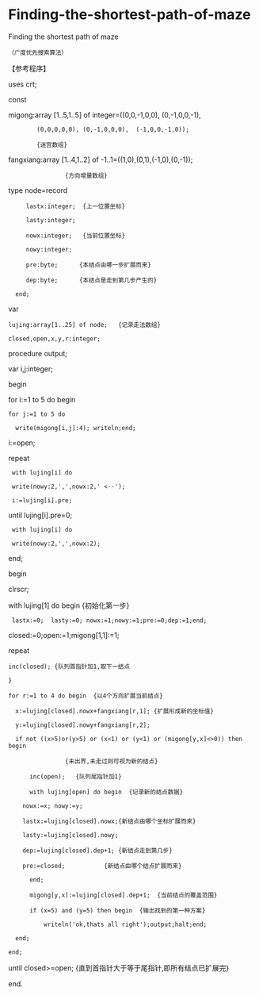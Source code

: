 # Finding-the-shortest-path-of-maze

Finding the shortest path of maze

	（广度优先搜索算法）
  
【参考程序】

uses crt;

const

migong:array  [1..5,1..5] of integer=((0,0,-1,0,0), (0,-1,0,0,-1),

			(0,0,0,0,0), (0,-1,0,0,0),  (-1,0,0,-1,0));
      
			{迷宫数组}
      
fangxiang:array  [1..4,1..2] of -1..1=((1,0),(0,1),(-1,0),(0,-1));

					{方向增量数组}
          
type node=record

	     lastx:integer;  {上一位置坐标}
       
	     lasty:integer;
       
	     nowx:integer;   {当前位置坐标}
       
	     nowy:integer;
       
	     pre:byte;	    {本结点由哪一步扩展而来}
       
	     dep:byte;	    {本结点是走到第几步产生的}
       
	  end;
    
var


    lujing:array[1..25] of node;   {记录走法数组}
    
    closed,open,x,y,r:integer;
    
procedure output;

var i,j:integer;

begin

  for i:=1 to 5 do  begin
  
    for j:=1 to 5 do
    
      write(migong[i,j]:4); writeln;end;
      
  i:=open;
  
  repeat
  
     with lujing[i] do
     
	 write(nowy:2,',',nowx:2,' <--');
   
     i:=lujing[i].pre;
     
  until lujing[i].pre=0;
  
  
     with lujing[i] do
     
	 write(nowy:2,',',nowx:2);
   
end;

begin

  clrscr;
  
  with lujing[1] do begin  {初始化第一步}
  
     lastx:=0;	lasty:=0; nowx:=1;nowy:=1;pre:=0;dep:=1;end;
     
  closed:=0;open:=1;migong[1,1]:=1;
  
  repeat
 
    inc(closed); {队列首指针加1,取下一结点
    
    }
    
    for r:=1 to 4 do begin	{以4个方向扩展当前结点}
    
      x:=lujing[closed].nowx+fangxiang[r,1]; {扩展形成新的坐标值}
      
      y:=lujing[closed].nowy+fangxiang[r,2];
      
      if not ((x>5)or(y>5) or (x<1) or (y<1) or (migong[y,x]<>0)) then begin
      
					{未出界,未走过则可视为新的结点}
          
	      inc(open);   {队列尾指针加1}
        
	      with lujing[open] do begin  {记录新的结点数据}
        
		nowx:=x; nowy:=y;
    
		lastx:=lujing[closed].nowx;{新结点由哪个坐标扩展而来}
    
		lasty:=lujing[closed].nowy;
    
		dep:=lujing[closed].dep+1; {新结点走到第几步}
    
		pre:=closed;		   {新结点由哪个结点扩展而来}
    
	      end;
        
	      migong[y,x]:=lujing[closed].dep+1;  {当前结点的覆盖范围}
        
	      if (x=5) and (y=5) then begin  {输出找到的第一种方案}
        
			  writeln('ok,thats all right');output;halt;end;
        
      end;
      
    end;
    
  until closed>=open; {直到首指针大于等于尾指针,即所有结点已扩展完}
  
end.

